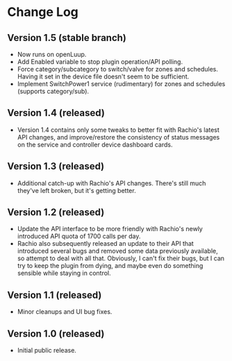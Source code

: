 # Change Log #

## Version 1.5 (stable branch) ##

* Now runs on openLuup.
* Add Enabled variable to stop plugin operation/API polling.
* Force category/subcategory to switch/valve for zones and schedules. Having it set in the device file doesn't seem to be sufficient.
* Implement SwitchPower1 service (rudimentary) for zones and schedules (supports category/sub).

## Version 1.4 (released) ##

* Version 1.4 contains only some tweaks to better fit with Rachio's latest API changes, and improve/restore the consistency of status messages on the service and controller device dashboard cards.

## Version 1.3 (released) ##

* Additional catch-up with Rachio's API changes. There's still much they've left broken, but it's getting better.

## Version 1.2 (released) ##

* Update the API interface to be more friendly with Rachio's newly introduced API quota of 1700 calls per day.
* Rachio also subsequently released an update to their API that introduced several bugs and removed some data previously available, so attempt to deal with all that. Obviously, I can't fix their bugs, but I can try to keep the plugin from dying, and maybe even do something sensible while staying in control.

## Version 1.1 (released) ##

* Minor cleanups and UI bug fixes.

## Version 1.0 (released) ##

* Initial public release.
